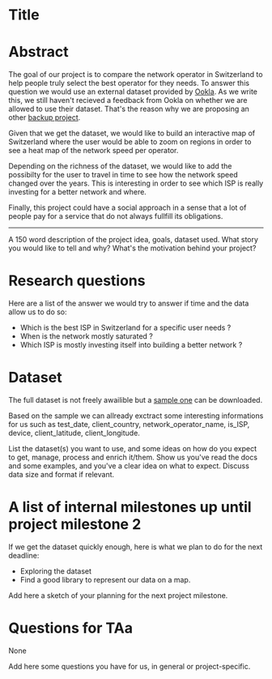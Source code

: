 # Title

# Abstract
The goal of our project is to compare the network operator in Switzerland to help people truly select the best operator for they needs. To answer this question we would use an external dataset provided by [Ookla](http://www.ookla.com/). As we write this, we still haven't recieved a feedback from Ookla on whether we are allowed to use their dataset. That's the reason why we are proposing an other [backup project](../Project/README.md).

Given that we get the dataset, we would like to build an interactive map of Switzerland where the user would be able to zoom on regions in order to see a heat map of the network speed per operator.

Depending on the richness of the dataset, we would like to add the possibilty for the user to travel in time to see how the network speed changed over the years. This is interesting in order to see which ISP is really investing for a better network and where.

Finally, this project could have a social approach in a sense that a lot of people pay for a service that do not always fullfill its obligations.

-----
A 150 word description of the project idea, goals, dataset used. What story you would like to tell and why? What's the motivation behind your project?

# Research questions
Here are a list of the answer we would try to answer if time and the data allow us to do so: 
- Which is the best ISP in Switzerland for a specific user needs ?
- When is the network mostly saturated ?
- Which ISP is mostly investing itself into building a better network ?

# Dataset
The full dataset is not freely awailible but a [sample one](http://go.ookla.com/nmdata) can be downloaded. 

Based on the sample we can allready exctract some interesting informations for us such as test_date, client_country, network_operator_name, is_ISP, device, client_latitude, client_longitude.


List the dataset(s) you want to use, and some ideas on how do you expect to get, manage, process and enrich it/them. Show us you've read the docs and some examples, and you've a clear idea on what to expect. Discuss data size and format if relevant.

# A list of internal milestones up until project milestone 2
If we get the dataset quickly enough, here is what we plan to do for the next deadline:
- Exploring the dataset
- Find a good library to represent our data on a map.



Add here a sketch of your planning for the next project milestone.

# Questions for TAa
None

Add here some questions you have for us, in general or project-specific.

